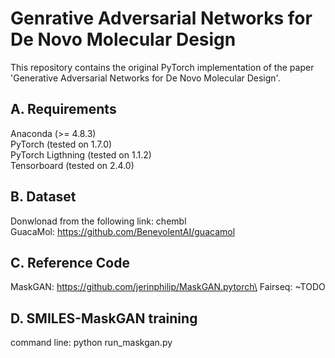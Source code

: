 # Genrative Adversarial Networks for De Novo Molecular Design
This repository contains the original PyTorch implementation of the paper 'Generative Adversarial Networks for De Novo Molecular Design'.

## A. Requirements
Anaconda (>= 4.8.3)\
PyTorch (tested on 1.7.0)\
PyTorch Ligthning (tested on 1.1.2)\
Tensorboard (tested on 2.4.0)

## B. Dataset
Donwlonad from the following link: chembl\
GuacaMol: https://github.com/BenevolentAI/guacamol

## C. Reference Code
MaskGAN: https://github.com/jerinphilip/MaskGAN.pytorch\
Fairseq: ~TODO

## D. SMILES-MaskGAN training
command line: python run_maskgan.py
